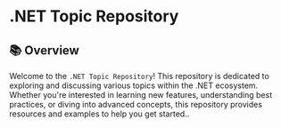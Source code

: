 # .NET Topic Repository

## 📚 Overview

Welcome to the `.NET Topic Repository`! This repository is dedicated to exploring and discussing various topics within the .NET ecosystem. Whether you're interested in learning new features, understanding best practices, or diving into advanced concepts, this repository provides resources and examples to help you get started..
